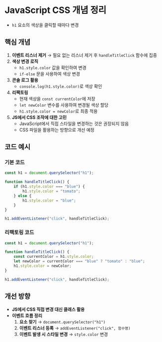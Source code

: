 # JavaScript CSS 개념 정리
- `h1` 요소의 색상을 클릭할 때마다 변경

## 핵심 개념
1. **이벤트 리스너 제거** → 필요 없는 리스너 제거 후 `handleTitleClick` 함수에 집중
2. **색상 변경 로직**
   - `h1.style.color` 값을 확인하여 변경
   - `if-else` 문을 사용하여 색상 변경
3. **콘솔 로그 활용**
   - `console.log(h1.style.color)`로 색상 확인
4. **리팩토링**
   - 현재 색상을 `const currentColor`에 저장
   - `let newColor` 변수를 사용하여 변경될 색상 할당
   - `h1.style.color = newColor`로 최종 적용
5. **JS에서 CSS 조작에 대한 고민**
   - JavaScript에서 직접 스타일을 변경하는 것은 권장되지 않음
   - CSS 파일을 활용하는 방향으로 개선 예정

## 코드 예시

### 기본 코드

```javascript
const h1 = document.querySelector("h1");

function handleTitleClick() {
    if (h1.style.color === "blue") {
        h1.style.color = "tomato";
    } else {
        h1.style.color = "blue";
    }
}

h1.addEventListener("click", handleTitleClick);
```

### 리팩토링 코드

```javascript
const h1 = document.querySelector("h1");

function handleTitleClick() {
    const currentColor = h1.style.color;
    let newColor = currentColor === "blue" ? "tomato" : "blue";
    h1.style.color = newColor;
}

h1.addEventListener("click", handleTitleClick);
```

## 개선 방향
- **JS에서 CSS 직접 변경 대신 클래스 활용**
- **이벤트 흐름 정리**
  1. **요소 찾기** → `document.querySelector("h1")`
  2. **이벤트 리스너 등록** → `addEventListener("click", 함수명)`
  3. **이벤트 발생 시 스타일 변경** → `style.color` 변경
